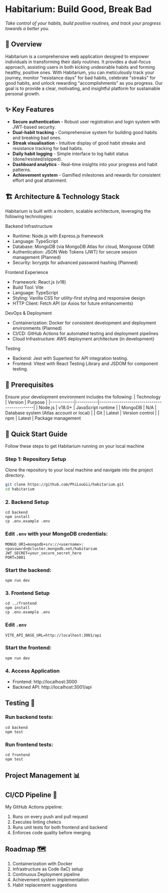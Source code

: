 # Habitarium: Build Good, Break Bad
*Take control of your habits, build positive routines, and track your progress towards a better you.*

## 📖 Overview
Habitarium is a comprehensive web application designed to empower individuals in transforming their daily routines. It provides a dual-focus approach, assisting users in both kicking undesirable habits and forming healthy, positive ones. With Habitarium, you can meticulously track your journey, monitor "resistance days" for bad habits, celebrate "streaks" for good habits, and unlock rewarding "accomplishments" as you progress. Our goal is to provide a clear, motivating, and insightful platform for sustainable personal growth.

## ✨ Key Features
- **Secure authentication** - Robust user registration and login system with JWT-based security.
- **Dual-habit tracking** - Comprehensive system for building good habits and breaking bad ones. 
- **Streak visualisation** - Intuitive display of good habit streaks and resistance tracking for bad habits.
- **Daily habit logging** - Simple interface to log habit status (done/resisted/slipped).
- **Dashboard analytics** - Real-time insights into your progress and habit patterns.
- **Achievement system** - Gamified milestones and rewards for consistent effort and goal attainment. 

## 🏗️ Architecture & Technology Stack
Habitarium is built with a modern, scalable architecture, leveraging the following technologies:

Backend Infrastructure
- Runtime: Node.js with Express.js framework
- Language: TypeScript
- Database: MongoDB (via MongoDB Atlas for cloud, Mongoose ODM)
- Authentication: JSON Web Tokens (JWT) for secure session management (Planned)
- Security: bcryptjs for advanced password hashing (Planned)

Frontend Experience
- Framework: React.js (v18)
- Build Tool: Vite
- Language: TypeScript
- Styling: Vanilla CSS for utility-first styling and responsive design
- HTTP Client: Fetch API (or Axios for future enhancements)

DevOps & Deployment
- Containerization: Docker for consistent development and deployment environments (Planned)
- CI/CD: GitHub Actions for automated testing and deployment pipelines
- Cloud Infrastructure: AWS deployment architecture (in development)

Testing
- Backend: Jest with Supertest for API integration testing.
- Frontend: Vitest with React Testing Library and JSDOM for component testing.

## 🔧 Prerequisites
Ensure your development environment includes the following: 
| Technology | Version   | Purpose                                     |
|------------|-----------|---------------------------------------------|
| Node.js    | v18.0+    | JavaScript runtime                          |
| MongoDB    | N/A       | Database system (Atlas account or local)    |
| Git        | Latest    | Version control                             |
| npm        | Latest    | Package management     

## 🚀 Quick Start Guide
Follow these steps to get Habitarium running on your local machine

### Step 1: Repository Setup
Clone the repository to your local machine and navigate into the project directory.
```bash
git clone https://github.com/PhiLouGii/habitarium.git
cd habitarium
```

### 2. Backend Setup
```
cd backend
npm install
cp .env.example .env
```
### Edit ```.env``` with your MongoDB credentials: 
```
MONGO_URI=mongodb+srv://<username>:<password>@cluster.mongodb.net/habitarium
JWT_SECRET=your_secure_secret_here
PORT=3001
```
### Start the backend: 
```
npm run dev
```

### 3. Frontend Setup
```
cd ../frontend
npm install
cp .env.example .env
```
### Edit ```.env```
```
VITE_API_BASE_URL=http://localhost:3001/api
```
### Start the frontend: 
```
npm run dev
```

### 4. Access Application
- Frontend: http://localhost:3000
- Backned API: http://localhost:3001/api

## Testing 🧪
### Run backend tests: 
```
cd backend
npm test
```
### Run frontend tests: 
```
cd frontend
npm test
```

## Project Management 📊

## CI/CD Pipeline 🔄
My GitHub Actions pipeline: 
1. Runs on every push and pull request
2. Executes linting chekcs
3. Runs unit tests for both frontend and backend
4. Enforces code quality before merging

## Roadmap 🗺️
1. Containerization with Docker
2. Infrastructure as Code (IaC) setup
3. Continuous Deployment pipeline
4. Achievement system implementation
5. Habit replacement suggestions
